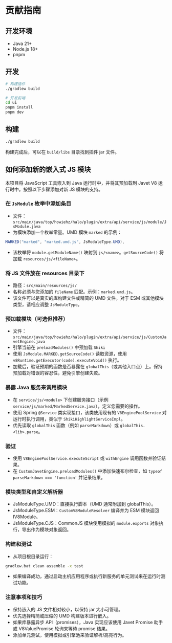 # 贡献指南

## 开发环境

- Java 21+
- Node.js 18+
- pnpm

## 开发

```bash
# 构建插件
./gradlew build

# 开发前端
cd ui
pnpm install
pnpm dev
```

## 构建

```bash
./gradlew build
```

构建完成后，可以在 `build/libs` 目录找到插件 jar 文件。

## 如何添加新的嵌入式 JS 模块

本项目将 JavaScript 工具嵌入到 Java 运行时中，并将其预加载到 Javet V8 运行时中。按照以下步骤添加对新 JS 模块的支持。

### 在 `JsModule` 枚举中添加条目

- 文件：`src/main/java/top/howiehz/halo/plugin/extra/api/service/js/module/JsModule.java`
- 为模块添加一个枚举常量。UMD 模块 `marked` 的示例：

```java
MARKED("marked", "marked.umd.js", JsModuleType.UMD),
```

- 该枚举将 `module.getModuleName()` 映射到 `js/<name>`。`getSourceCode()` 将加载 `resources/js/<fileName>`。

### 将 JS 文件放在 resources 目录下

- 路径：`src/main/resources/js/`
- 名称必须与您添加的 `fileName` 匹配。示例：`marked.umd.js`。
- 该文件可以是真实的库构建文件或精简的 UMD 文件。对于 ESM 或其他模块类型，请相应调整 `JsModuleType`。

### 预加载模块（可选但推荐）

- 文件：`src/main/java/top/howiehz/halo/plugin/extra/api/service/js/CustomJavetEngine.java`
- 引擎当前在 `preloadModules()` 中预加载 `Shiki`
- 使用 `JsModule.MARKED.getSourceCode()` 读取资源，使用 `v8Runtime.getExecutor(code).executeVoid()` 执行。
- 加载后，验证预期的函数是否暴露在 `globalThis`（或其他入口点）上。保持预加载对错误的容忍性，避免引擎创建失败。

### 暴露 Java 服务来调用模块

- 在 `service/js/<module>` 下创建服务接口（示例 `service/js/marked/MarkedService.java`），定义您需要的操作。
- 使用 Spring `@Service` 类实现接口，该类使用现有的 `V8EnginePoolService` 对运行时执行调用，类似于 `ShikiHighlightServiceImpl`。
- 优先读取 `globalThis` 函数（例如 `parseMarkdown`）或 `globalThis.<lib>.parse`。

### 验证

- 使用 `V8EnginePoolService.executeScript` 或 `withEngine` 调用函数并验证结果。
- 在 `CustomJavetEngine.preloadModules()` 中添加快速布尔检查，如 `typeof parseMarkdown === 'function'` 并记录结果。

### 模块类型和自定义解析器

- JsModuleType.UMD：直接执行脚本（UMD 通常附加到 globalThis）。
- JsModuleType.ESM：`CustomV8ModuleResolver` 编译并为 ESM 模块返回 IV8Module。
- JsModuleType.CJS：CommonJS 模块使用模拟的 `module.exports` 对象执行，导出作为模块对象返回。

### 构建和测试

- 从项目根目录运行：

```cmd
gradlew.bat clean assemble -x test
```

- 如果编译成功，通过启动主机应用程序或执行新服务的单元测试来在运行时测试功能。

### 注意事项和技巧

- 保持嵌入的 JS 文件相对较小，以保持 jar 大小可管理。
- 优先选择精简或压缩的 UMD 构建版本进行嵌入。
- 如果库暴露异步 API（promises），Java 实现应该使用 Javet Promise 助手或 V8ValuePromise 轮询来等待 promise 结果。
- 添加单元测试，使用模拟或引擎池来验证解析/高亮行为。